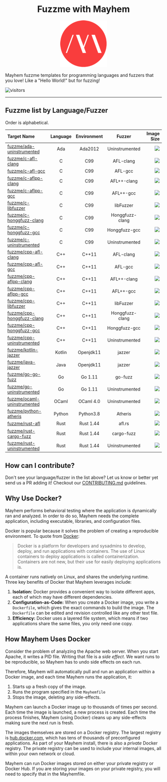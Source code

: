 <h1 align="center">Fuzzme with Mayhem</h1>

<p align="center">
  <img src=".mayhem-logo.png" alt="Hello World! of Mayhem Docker Images"/>
</p>

Mayhem fuzzme templates for programming languages and fuzzers that you love! Like a "Hello World!" but for fuzzing!

![visitors](https://visitor-badge.glitch.me/badge?page_id=ForAllSecure.fuzzme)

---

## Fuzzme list by Language/Fuzzer

Order is alphabetical.

|     Target Name                                                |     Language     |    Environment    |     Fuzzer         |     Image Size     |
| :---------------                                               | :--------------: | :---------------: | :---------------:  | -----------------: |
| [fuzzme/ada-uninstrumented](ada-uninstrumented/Dockerfile)     | Ada              | Ada2012           | Uninstrumented     | ![](https://img.shields.io/docker/image-size/fuzzme/ada-uninstrumented)  |
| [fuzzme/c-afl-clang](c-afl-clang/Dockerfile)                   | C                | C99               | AFL-clang          | ![](https://img.shields.io/docker/image-size/fuzzme/c-afl-clang)  |
| [fuzzme/c-afl-gcc](c-afl-gcc/Dockerfile)                       | C                | C99               | AFL-gcc            | ![](https://img.shields.io/docker/image-size/fuzzme/c-afl-gcc)  |
| [fuzzme/c-aflpp-clang](c-aflpp-clang/Dockerfile)               | C                | C99               | AFL++-clang        | ![](https://img.shields.io/docker/image-size/fuzzme/c-aflpp-clang)  |
| [fuzzme/c-aflpp-gcc](c-aflpp-gcc/Dockerfile)                   | C                | C99               | AFL++-gcc          | ![](https://img.shields.io/docker/image-size/fuzzme/c-aflpp-gcc)  |
| [fuzzme/c-libfuzzer](c-libfuzzer/Dockerfile)                   | C                | C99               | libFuzzer          | ![](https://img.shields.io/docker/image-size/fuzzme/c-libfuzzer)  |
| [fuzzme/c-honggfuzz-clang](c-honggfuzz-clang/Dockerfile)       | C                | C99               | Honggfuzz-clang    | ![](https://img.shields.io/docker/image-size/fuzzme/c-honggfuzz-clang)  |
| [fuzzme/c-honggfuzz-gcc](c-honggfuzz-gcc/Dockerfile)           | C                | C99               | Honggfuzz-gcc      | ![](https://img.shields.io/docker/image-size/fuzzme/c-honggfuzz-gcc)  |
| [fuzzme/c-uninstrumented](c-uninstrumented/Dockerfile)         | C                | C99               | Uninstrumented     | ![](https://img.shields.io/docker/image-size/fuzzme/c-uninstrumented)  |
| [fuzzme/cpp-afl-clang](cpp-afl-clang/Dockerfile)               | C++              | C++11             | AFL-clang          | ![](https://img.shields.io/docker/image-size/fuzzme/cpp-afl-clang)  |
| [fuzzme/cpp-afl-gcc](cpp-afl-gcc/Dockerfile)                   | C++              | C++11             | AFL-gcc            | ![](https://img.shields.io/docker/image-size/fuzzme/cpp-afl-gcc)  |
| [fuzzme/cpp-aflpp-clang](cpp-aflpp-clang/Dockerfile)           | C++              | C++11             | AFL++-clang        | ![](https://img.shields.io/docker/image-size/fuzzme/cpp-aflpp-clang)  |
| [fuzzme/cpp-aflpp-gcc](cpp-aflpp-gcc/Dockerfile)               | C++              | C++11             | AFL++-gcc          | ![](https://img.shields.io/docker/image-size/fuzzme/cpp-aflpp-gcc)  |
| [fuzzme/cpp-libfuzzer](cpp-libfuzzer/Dockerfile)               | C++              | C++11             | libFuzzer          | ![](https://img.shields.io/docker/image-size/fuzzme/cpp-libfuzzer)  |
| [fuzzme/cpp-honggfuzz-clang](cpp-honggfuzz-clang/Dockerfile)   | C++              | C++11             | Honggfuzz-clang    | ![](https://img.shields.io/docker/image-size/fuzzme/cpp-honggfuzz-clang)  |
| [fuzzme/cpp-honggfuzz-gcc](cpp-honggfuzz-gcc/Dockerfile)       | C++              | C++11             | Honggfuzz-gcc      | ![](https://img.shields.io/docker/image-size/fuzzme/cpp-honggfuzz-gcc)  |
| [fuzzme/cpp-uninstrumented](cpp-uninstrumented/Dockerfile)     | C++              | C++11             | Uninstrumented     | ![](https://img.shields.io/docker/image-size/fuzzme/cpp-uninstrumented)  |
| [fuzzme/kotlin-jazzer](kotlin-jazzer/Dockerfile)               | Kotlin           | Openjdk11         | jazzer             | ![](https://img.shields.io/docker/image-size/fuzzme/kotlin-jazzer) |
| [fuzzme/java-jazzer](java-jazzer/Dockerfile)                   | Java             | Openjdk11         | jazzer             | ![](https://img.shields.io/docker/image-size/fuzzme/java-jazzer) |
| [fuzzme/go-go-fuzz](go-go-fuzz/Dockerfile)                     | Go               | Go 1.11           | go-fuzz            | ![](https://img.shields.io/docker/image-size/fuzzme/go-go-fuzz)  |
| [fuzzme/go-uninstrumented](go-uninstrumented/Dockerfile)       | Go               | Go 1.11           | Uninstrumented     | ![](https://img.shields.io/docker/image-size/fuzzme/go-uninstrumented)  |
| [fuzzme/ocaml-uninstrumented](ocaml-uninstrumented/Dockerfile) | OCaml            | OCaml 4.0         | Uninstrumented     | ![](https://img.shields.io/docker/image-size/fuzzme/ocaml-uninstrumented)  |
| [fuzzme/python-atheris](python-atheris/Dockerfile)             | Python           | Python3.8         | Atheris            | ![](https://img.shields.io/docker/image-size/fuzzme/python-atheris) |
| [fuzzme/rust-afl](rust-afl/Dockerfile)                         | Rust             | Rust 1.44         | afl.rs             | ![](https://img.shields.io/docker/image-size/fuzzme/rust-afl)  |
| [fuzzme/rust-cargo-fuzz](rust-cargo-fuzz/Dockerfile)            | Rust             | Rust 1.44         | cargo-fuzz         | ![](https://img.shields.io/docker/image-size/fuzzme/rust-cargo-fuzz)  |
| [fuzzme/rust-uninstrumented](rust-uninstrumented/Dockerfile)   | Rust             | Rust 1.44         | Uninstrumented     | ![](https://img.shields.io/docker/image-size/fuzzme/rust-uninstrumented)  |

## How can I contribute?

Don't see your language/fuzzer in the list above? Let us know or better yet send us a PR adding it! Checkout our [CONTRIBUTING.md](./CONTRIBUTING.md) guidelines.

## Why Use Docker?

Mayhem performs behavioral testing where the application is dynamically ran and analyzed. In order to do so, Mayhem needs the complete application, including executable, libraries, and configuration files.

Docker is popular because it solves the problem of creating a reproducible environment. To quote from [Docker](https://docs.docker.com/get-started/):

> Docker is a platform for developers and sysadmins to develop, deploy, and run applications with containers. The use of Linux containers to deploy applications is called containerization. Containers are not new, but their use for easily deploying applications is.

A container runs natively on Linux, and shares the underlying runtime. Three key benefits of Docker that Mayhem leverages include:

1. **Isolation:** Docker provides a convenient way to isolate different apps, each of which may have different dependencies.
2. **Configuration-as-Code:**  When you create a Docker image, you write a `Dockerfile`, which gives the exact commands to build the image. The `Dockerfile` can be edited and revision controlled like any other text file.
3. **Efficiency:** Docker uses a layered file system, which means if two applications share the same files, you only need one copy.

## How Mayhem Uses Docker

Consider the problem of analyzing the Apache web server. When you start Apache, it writes a PID file. Writing that file is a *side effect*. We want runs to be reproducible, so Mayhem has to undo side effects on each run.

Therefore, Mayhem will automatically pull and run an application within a Docker image, and each time Mayhem runs the application, it:

1. Starts up a fresh copy of the image.
2. Runs the program specified in the `Mayhemfile`
3. Stops the image, deleting any side-effects.

Mayhem can launch a Docker image up to thousands of times per second. Each time the image is launched, a new process is created. Each time the process finishes, Mayhem (using Docker) cleans up any side-effects making sure the next run is fresh.

The images themselves are stored on a Docker registry. The largest registry is [hub.docker.com](https://hub.docker.com), which has tens of thousands of preconfigured applications. As part of your Mayhem install, there is also a *private* Docker registry. The private registry can be used to include your internal images, all within your own network or cloud.

Mayhem can run Docker images stored on either your private registry or Docker Hub. If you are storing your images on your private registry, you will need to specify that in the Mayhemfile.
